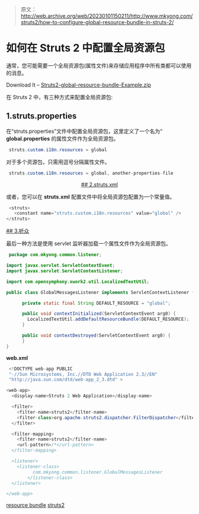 > 原文：<http://web.archive.org/web/20230101150211/http://www.mkyong.com/struts2/how-to-configure-global-resource-bundle-in-struts-2/>

# 如何在 Struts 2 中配置全局资源包

通常，您可能需要一个全局资源包(属性文件)来存储应用程序中所有类都可以使用的消息。

Download It – [Struts2-global-resource-bundle-Example.zip](http://web.archive.org/web/20190302180352/http://www.mkyong.com/wp-content/uploads/2010/06/Struts2-global-resource-bundle-Example.zip)

在 Struts 2 中，有三种方式来配置全局资源包:

## 1.struts.properties

在“struts.properties”文件中配置全局资源包，这里定义了一个名为“ **global.properties** 的属性文件作为全局资源包。

```java
 struts.custom.i18n.resources = global 
```

对于多个资源包，只需用逗号分隔属性文件。

```java
 struts.custom.i18n.resources = global, another-properties-file 
```

 <ins class="adsbygoogle" style="display:block; text-align:center;" data-ad-format="fluid" data-ad-layout="in-article" data-ad-client="ca-pub-2836379775501347" data-ad-slot="6894224149">## 2.struts.xml

或者，您可以在 **struts.xml** 配置文件中将全局资源包配置为一个常量值。

```java
 <struts>
   <constant name="struts.custom.i18n.resources" value="global" /> 	
</struts> 
```

 <ins class="adsbygoogle" style="display:block" data-ad-client="ca-pub-2836379775501347" data-ad-slot="8821506761" data-ad-format="auto" data-ad-region="mkyongregion">## 3.听众

最后一种方法是使用 servlet 监听器加载一个属性文件作为全局资源包。

```java
 package com.mkyong.common.listener;

import javax.servlet.ServletContextEvent;
import javax.servlet.ServletContextListener;

import com.opensymphony.xwork2.util.LocalizedTextUtil;

public class GlobalMessagesListener implements ServletContextListener {

	  private static final String DEFAULT_RESOURCE = "global";

	  public void contextInitialized(ServletContextEvent arg0) {
	    LocalizedTextUtil.addDefaultResourceBundle(DEFAULT_RESOURCE);
	  }

	  public void contextDestroyed(ServletContextEvent arg0) {
	  }
} 
```

**web.xml**

```java
 <!DOCTYPE web-app PUBLIC
 "-//Sun Microsystems, Inc.//DTD Web Application 2.3//EN"
 "http://java.sun.com/dtd/web-app_2_3.dtd" >

<web-app>
  <display-name>Struts 2 Web Application</display-name>

  <filter>
	<filter-name>struts2</filter-name>
	<filter-class>org.apache.struts2.dispatcher.FilterDispatcher</filter-class>
  </filter>

  <filter-mapping>
	<filter-name>struts2</filter-name>
	<url-pattern>/*</url-pattern>
  </filter-mapping>

  <listener>
  	<listener-class>
          com.mkyong.common.listener.GlobalMessagesListener
        </listener-class>
  </listener>

</web-app> 
```

[resource bundle](http://web.archive.org/web/20190302180352/http://www.mkyong.com/tag/resource-bundle/) [struts2](http://web.archive.org/web/20190302180352/http://www.mkyong.com/tag/struts2/)







